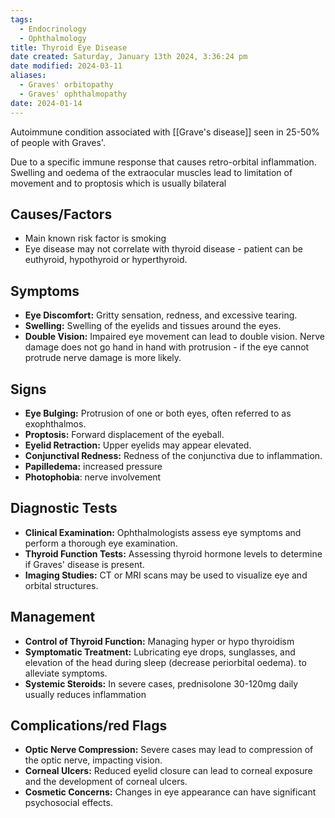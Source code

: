 ```yaml
---
tags:
  - Endocrinology
  - Ophthalmology
title: Thyroid Eye Disease
date created: Saturday, January 13th 2024, 3:36:24 pm
date modified: 2024-03-11
aliases:
  - Graves' orbitopathy
  - Graves' ophthalmopathy
date: 2024-01-14
---
```

Autoimmune condition associated with [[Grave's disease]] seen in 25-50% of people with Graves'.

Due to a specific immune response that causes retro-orbital inflammation. Swelling and oedema of the extraocular muscles lead to limitation of movement and to proptosis which is usually bilateral 

## Causes/Factors

- Main known risk factor is smoking 
- Eye disease may not correlate with thyroid disease - patient can be euthyroid, hypothyroid or hyperthyroid. 

## Symptoms

- **Eye Discomfort:** Gritty sensation, redness, and excessive tearing.
- **Swelling:** Swelling of the eyelids and tissues around the eyes.
- **Double Vision:** Impaired eye movement can lead to double vision.
Nerve damage does not go hand in hand with protrusion - if the eye cannot protrude nerve damage is more likely. 
## Signs

- **Eye Bulging:** Protrusion of one or both eyes, often referred to as exophthalmos.
- **Proptosis:** Forward displacement of the eyeball.
- **Eyelid Retraction:** Upper eyelids may appear elevated.
- **Conjunctival Redness:** Redness of the conjunctiva due to inflammation.
- **Papilledema:** increased pressure 
- **Photophobia**: nerve involvement 

## Diagnostic Tests

- **Clinical Examination:** Ophthalmologists assess eye symptoms and perform a thorough eye examination.
- **Thyroid Function Tests:** Assessing thyroid hormone levels to determine if Graves' disease is present.
- **Imaging Studies:** CT or MRI scans may be used to visualize eye and orbital structures.

## Management

- **Control of Thyroid Function:** Managing hyper or hypo thyroidism 
- **Symptomatic Treatment:** Lubricating eye drops, sunglasses, and elevation of the head during sleep (decrease periorbital oedema). to alleviate symptoms.
- **Systemic Steroids:** In severe cases, prednisolone 30-120mg daily usually reduces inflammation


## Complications/red Flags

- **Optic Nerve Compression:** Severe cases may lead to compression of the optic nerve, impacting vision.
- **Corneal Ulcers:** Reduced eyelid closure can lead to corneal exposure and the development of corneal ulcers.
- **Cosmetic Concerns:** Changes in eye appearance can have significant psychosocial effects.
